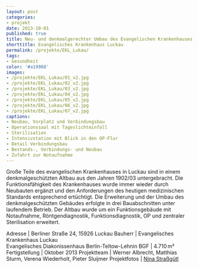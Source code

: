 ```yaml
---
layout: post
categories:
- projekt
date: 2013-10-01
published: true
title: Neu- und denkmalgerechter Umbau des Evangelischen Krankenhauses in Luckau
shorttitle: Evangelisches Krankenhaus Luckau
permalink: /projekte/EKL_Lukau/
tags: 
- Gesundheit 
color: '#a19988'
images:
- /projekte/EKL_Lukau/01_v2.jpg
- /projekte/EKL_Lukau/02_v2.jpg
- /projekte/EKL_Lukau/03_v2.jpg
- /projekte/EKL_Lukau/04_v2.jpg
- /projekte/EKL_Lukau/05_v2.jpg
- /projekte/EKL_Lukau/06_v2.jpg
- /projekte/EKL_Lukau/07_v2.jpg
captions:
- Neubau, Vorplatz und Verbindungsbau
- Operationssaal mit Tageslichteinfall
- Sterilisation
- Intensivstation mit Blick in den OP-Flur
- Detail Verbindungsbau
- Bestands-, Verbindungs- und Neubau
- Zufahrt zur Notaufnahme
---
```

Große Teile des evangelischen Krankenhauses in Luckau sind in einem denkmalgeschützten Altbau aus den Jahren 1902/03 untergebracht. Die Funktionsfähigkeit des Krankenhauses wurde immer wieder durch Neubauten ergänzt und den Anforderungen des heutigen medizinischen Standards entsprechend ertüchtigt. Die Erweiterung und der Umbau des denkmalgeschützten Gebäudes erfolgte in drei Bauabschnitten unter laufendem Betrieb. Der Altbau wurde um ein Funktionsgebäude mit Notaufnahme, Röntgendiagnostik, Funktionsdiagnostik, OP und zentraler Sterilisation erweitert.

Adresse				|	Berliner Straße 24, 15926 Luckau
Bauherr				|	Evangelisches Krankenhaus Luckau<br/>Evangelisches Diakonissenhaus Berlin-Teltow-Lehnin
BGF					|	4.710 m²
Fertigstellung		|	Oktober 2013
Projektteam			|	Werner Albrecht, Matthias Sturm, Verena Wiederholt, Pieter Sluijmer
Projektfotos		|	[Nina Straßgütl](http://www.ninastrg.de/)